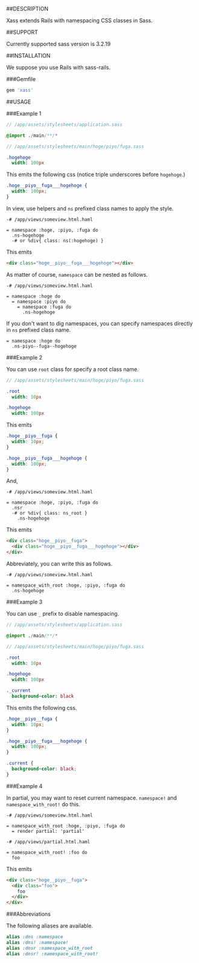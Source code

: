 ##DESCRIPTION

Xass extends Rails with namespacing CSS classes in Sass.

##SUPPORT

Currently supported sass version is 3.2.19

##INSTALLATION

We suppose you use Rails with sass-rails.

###Gemfile

```rb
gem 'xass'
```

##USAGE

###Example 1

```sass
// /app/assets/stylesheets/application.sass

@import ./main/**/*
```

```sass
// /app/assets/stylesheets/main/hoge/piyo/fuga.sass

.hogehoge
  width: 100px
```

This emits the following css (notice triple underscores before `hogehoge`.)

```css
.hoge__piyo__fuga___hogehoge {
  width: 100px;
}
```

In view, use helpers and `ns` prefixed class names to apply the style.

```haml
-# /app/views/someview.html.haml

= namespace :hoge, :piyo, :fuga do
  .ns-hogehoge
  -# or %div{ class: ns(:hogehoge) }
```

This emits

```html
<div class="hoge__piyo__fuga___hogehoge"></div>
```

As matter of course, `namespace` can be nested as follows.

```haml
-# /app/views/someview.html.haml

= namespace :hoge do
  = namespace :piyo do
    = namespace :fuga do
      .ns-hogehoge
```

If you don't want to dig namespaces, you can specify namespaces directly in `ns` prefixed class name.

```haml
= namespace :hoge do
  .ns-piyo--fuga--hogehoge
```

###Example 2

You can use `root` class for specify a root class name.

```sass
// /app/assets/stylesheets/main/hoge/piyo/fuga.sass

.root
  width: 10px

.hogehoge
  width: 100px
```

This emits

```css
.hoge__piyo__fuga {
  width: 10px;
}

.hoge__piyo__fuga___hogehoge {
  width: 100px;
}
```

And,

```haml
-# /app/views/someview.html.haml

= namespace :hoge, :piyo, :fuga do
  .nsr
  -# or %div{ class: ns_root }
    .ns-hogehoge
```

This emits

```html
<div class="hoge__piyo__fuga">
  <div class="hoge__piyo__fuga___hogehoge"></div>
</div>
```

Abbreviately, you can write this as follows.

```haml
-# /app/views/someview.html.haml

= namespace_with_root :hoge, :piyo, :fuga do
  .ns-hogehoge
```

###Example 3

You can use `_` prefix to disable namespacing.

```sass
// /app/assets/stylesheets/application.sass

@import ./main/**/*
```

```sass
// /app/assets/stylesheets/main/hoge/piyo/fuga.sass

.root
  width: 10px

.hogehoge
  width: 100px

._current
  background-color: black
```

This emits the following css.

```css
.hoge__piyo__fuga {
  width: 10px;
}

.hoge__piyo__fuga___hogehoge {
  width: 100px;
}

.current {
  background-color: black;
}
```

###Example 4

In partial, you may want to reset current namespace. `namespace!` and `namespace_with_root!` do this.

```haml
-# /app/views/someview.html.haml

= namespace_with_root :hoge, :piyo, :fuga do
  = render partial: 'partial'
```

```haml
-# /app/views/partial.html.haml

= namespace_with_root! :foo do
  foo
```

This emits

```html
<div class="hoge__piyo__fuga">
  <div class="foo">
    foo
  </div>
</div>
```

###Abbreviations

The following aliases are available.

```ruby
alias :dns :namespace
alias :dns! :namespace!
alias :dnsr :namespace_with_root
alias :dnsr! :namespace_with_root!
```
